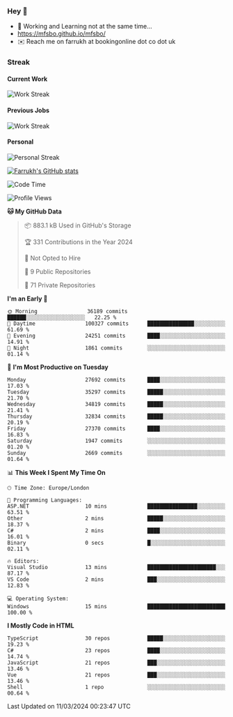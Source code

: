 ### Hey 👋

- 🏃 Working and Learning not at the same time...
- https://mfsbo.github.io/mfsbo/
- ✉️ Reach me on farrukh at bookingonline dot co dot uk

### Streak
#### Current Work
![Work Streak](https://streak-stats.demolab.com/?user=mfsbo)
#### Previous Jobs
![Work Streak](https://streak-stats.demolab.com/?user=farrukhcw)
#### Personal
![Personal Streak](https://streak-stats.demolab.com/?user=farrukhsubhani)

[![Farrukh's GitHub stats](https://github-readme-stats.vercel.app/api?username=mfsbo&hide=stars&count_private=true)](https://github.com/mfsbo/)

<!--START_SECTION:waka-->
![Code Time](http://img.shields.io/badge/Code%20Time-578%20hrs%2011%20mins-blue)

![Profile Views](http://img.shields.io/badge/Profile%20Views-0-blue)

**🐱 My GitHub Data** 

> 📦 883.1 kB Used in GitHub's Storage 
 > 
> 🏆 331 Contributions in the Year 2024
 > 
> 🚫 Not Opted to Hire
 > 
> 📜 9 Public Repositories 
 > 
> 🔑 71 Private Repositories 
 > 
**I'm an Early 🐤** 

```text
🌞 Morning                36189 commits       ██████░░░░░░░░░░░░░░░░░░░   22.25 % 
🌆 Daytime                100327 commits      ███████████████░░░░░░░░░░   61.69 % 
🌃 Evening                24251 commits       ████░░░░░░░░░░░░░░░░░░░░░   14.91 % 
🌙 Night                  1861 commits        ░░░░░░░░░░░░░░░░░░░░░░░░░   01.14 % 
```
📅 **I'm Most Productive on Tuesday** 

```text
Monday                   27692 commits       ████░░░░░░░░░░░░░░░░░░░░░   17.03 % 
Tuesday                  35297 commits       █████░░░░░░░░░░░░░░░░░░░░   21.70 % 
Wednesday                34819 commits       █████░░░░░░░░░░░░░░░░░░░░   21.41 % 
Thursday                 32834 commits       █████░░░░░░░░░░░░░░░░░░░░   20.19 % 
Friday                   27370 commits       ████░░░░░░░░░░░░░░░░░░░░░   16.83 % 
Saturday                 1947 commits        ░░░░░░░░░░░░░░░░░░░░░░░░░   01.20 % 
Sunday                   2669 commits        ░░░░░░░░░░░░░░░░░░░░░░░░░   01.64 % 
```


📊 **This Week I Spent My Time On** 

```text
🕑︎ Time Zone: Europe/London

💬 Programming Languages: 
ASP.NET                  10 mins             ████████████████░░░░░░░░░   63.51 % 
Other                    2 mins              █████░░░░░░░░░░░░░░░░░░░░   18.37 % 
C#                       2 mins              ████░░░░░░░░░░░░░░░░░░░░░   16.01 % 
Binary                   0 secs              █░░░░░░░░░░░░░░░░░░░░░░░░   02.11 % 

🔥 Editors: 
Visual Studio            13 mins             ██████████████████████░░░   87.17 % 
VS Code                  2 mins              ███░░░░░░░░░░░░░░░░░░░░░░   12.83 % 

💻 Operating System: 
Windows                  15 mins             █████████████████████████   100.00 % 
```

**I Mostly Code in HTML** 

```text
TypeScript               30 repos            █████░░░░░░░░░░░░░░░░░░░░   19.23 % 
C#                       23 repos            ████░░░░░░░░░░░░░░░░░░░░░   14.74 % 
JavaScript               21 repos            ███░░░░░░░░░░░░░░░░░░░░░░   13.46 % 
Vue                      21 repos            ███░░░░░░░░░░░░░░░░░░░░░░   13.46 % 
Shell                    1 repo              ░░░░░░░░░░░░░░░░░░░░░░░░░   00.64 % 
```




 Last Updated on 11/03/2024 00:23:47 UTC
<!--END_SECTION:waka-->
<!--
**mfsbo/mfsbo** is a ✨ _special_ ✨ repository because its `README.md` (this file) appears on your GitHub profile.

Here are some ideas to get you started:

- 🔭 I’m currently working on ...
- 🌱 I’m currently learning ...
- 👯 I’m looking to collaborate on ...
- 🤔 I’m looking for help with ...
- 💬 Ask me about ...
- 📫 How to reach me: ...
- 😄 Pronouns: ...
- ⚡ Fun fact: ...
-->
